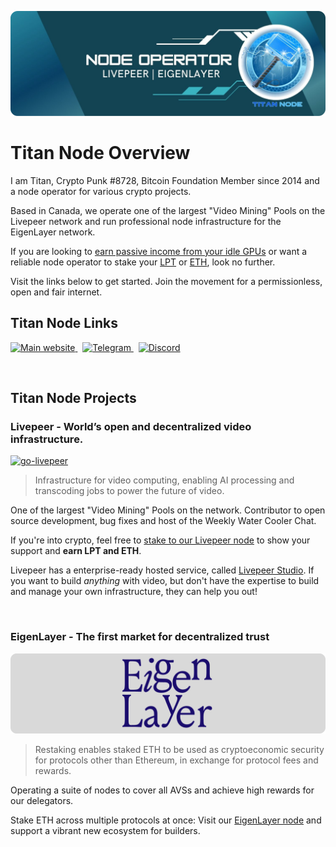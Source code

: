 [![Titan-Node](https://raw.githubusercontent.com/Titan-Node/Titan-Node/refs/heads/main/Node%20Operator%20final%20rounded.png)]([https://github.com/Titan-Node](https://github.com/Titan-Node))
# Titan Node Overview

I am Titan, Crypto Punk #8728, Bitcoin Foundation Member since 2014 and a node operator for various crypto projects.

Based in Canada, we operate one of the largest "Video Mining" Pools on the Livepeer network and run professional node infrastructure for the EigenLayer network.

If you are looking to [earn passive income from your idle GPUs](https://app.titan-node.com/download.html) or want a reliable node operator to stake your [LPT](https://explorer.livepeer.org/accounts/0xbe8770603daf200b1fa136ad354ba854928e602b/orchestrating) or [ETH](https://app.eigenlayer.xyz/operator/0x72355fa820dbe85ccdc9d6a81afa75f8de6b5766), look no further. 

Visit the links below to get started. Join the movement for a permissionless, open and fair internet.

## Titan Node Links

<a href="http://titan-node.com/" target="_blank" rel="noopener noreferrer">
    <img src="https://img.shields.io/badge/website-www.titan--node.com-c0caf5?style=for-the-badge&logo=webflow&logoColor=c0caf5&labelColor=414868&color=c0caf5&link=https%3A%2F%2Ftitan-node.com" alt="Main website" />
</a>
&nbsp;
<a href="https://t.me/Titan_Node" target="_blank" rel="noopener noreferrer">
    <img src="https://img.shields.io/badge/Telegram-%40Titan__Node-c0caf5?style=for-the-badge&logo=telegram&logoColor=c0caf5&labelColor=414868&color=c0caf5&link=https%3A%2F%2Ft.me%2FTitan_Node" alt="Telegram" />
</a>
&nbsp;
<a href="https://discordapp.com/users/411581978500923402" target="_blank" rel="noopener noreferrer">
    <img src="https://img.shields.io/badge/Discord-%40TitanNode-c0caf5?style=for-the-badge&logo=discord&logoColor=c0caf5&labelColor=414868&color=c0caf5&link=https%3A%2F%2Fdiscordapp.com%2Fusers%2F411581978500923402" alt="Discord" />
</a>

&nbsp;



## Titan Node Projects

### Livepeer - World’s open and decentralized video infrastructure.

[![go-livepeer](https://user-images.githubusercontent.com/555740/117340053-78210e80-ae6e-11eb-892c-d98085fe6824.png)](https://github.com/livepeer/go-livepeer)

> Infrastructure for video computing, enabling AI processing and transcoding jobs to power the future of video.

One of the largest "Video Mining" Pools on the network. Contributor to open source development, bug fixes and host of the Weekly Water Cooler Chat.

If you're into crypto, feel free to [stake to our Livepeer node](https://explorer.livepeer.org/accounts/0xbe8770603daf200b1fa136ad354ba854928e602b/orchestrating) to show your support and **earn LPT and ETH**.

Livepeer has a enterprise-ready hosted service, called [Livepeer Studio](https://livepeer.studio/). If you want to build *anything* with video, but don't have the expertise to build and manage your own infrastructure, they can help you out!

&nbsp;

### EigenLayer - The first market for decentralized trust

[![EigenLayer](https://raw.githubusercontent.com/Titan-Node/Titan-Node/refs/heads/main/EigenLayer-Banner.png)](https://github.com/Layr-Labs)

> Restaking enables staked ETH to be used as cryptoeconomic security for protocols other than Ethereum, in exchange for protocol fees and rewards.

Operating a suite of nodes to cover all AVSs and achieve high rewards for our delegators.

Stake ETH across multiple protocols at once: Visit our [EigenLayer node](https://app.eigenlayer.xyz/operator/0x72355fa820dbe85ccdc9d6a81afa75f8de6b5766) and support a vibrant new ecosystem for builders.
